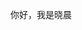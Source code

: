你好，我是晓晨
<!---
xiaochen-sir/xiaochen-sir是一个特殊的存储库，因为它的'README.md（这个文件）出现在您的GitHub配置文件中。
您可以单击预览链接查看更改。
--->

